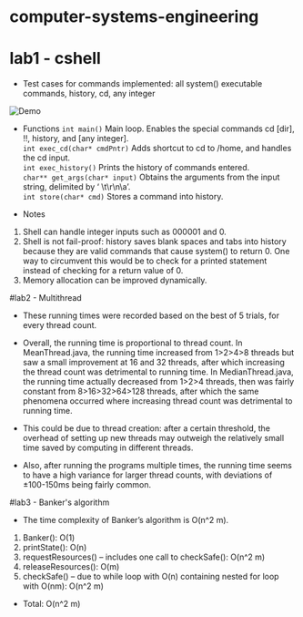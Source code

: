 # computer-systems-engineering
# lab1 - cshell
* Test cases for commands implemented: all system() executable commands, history, cd, any integer

![Demo](https://github.com/joel-huang/computer-systems-engineering/blob/master/shell_demo.jpg "Demo") 

* Functions
`int main()` Main loop. Enables the special commands cd [dir], !!, history, and [any integer].  
`int exec_cd(char* cmdPntr)` Adds shortcut to cd to /home, and handles the cd input.  
`int exec_history()` Prints the history of commands entered.  
`char** get_args(char* input)` Obtains the arguments from the input string, delimited by ‘ \t\r\n\a’.  
`int store(char* cmd)` Stores a command into history.  


* Notes
1. Shell can handle integer inputs such as 000001 and 0.
2. Shell is not fail-proof: history saves blank spaces and tabs into history because they are valid commands that cause system() to return 0. One way to circumvent this would be to check for a printed statement instead of checking for a return value of 0.
3. Memory allocation can be improved dynamically.

#lab2 - Multithread
* These running times were recorded based on the best of 5 trials, for every thread count.

* Overall, the running time is proportional to thread count. In MeanThread.java, the running time increased from 1>2>4>8 threads but saw a small improvement at 16 and 32 threads, after which increasing the thread count was detrimental to running time. In MedianThread.java, the running time actually decreased from 1>2>4 threads, then was fairly constant from 8>16>32>64>128 threads, after which the same phenomena occurred where increasing thread count was detrimental to running time.

* This could be due to thread creation: after a certain threshold, the overhead of setting up new threads may outweigh the relatively small time saved by computing in different threads.

* Also, after running the programs multiple times, the running time seems to have a high variance for larger thread counts, with deviations of ±100-150ms being fairly common.

#lab3 - Banker's algorithm

* The time complexity of Banker’s algorithm is O(n^2 m).
1. Banker(): O(1)
2. printState(): O(n)
3. requestResources() – includes one call to checkSafe(): O(n^2 m)
4. releaseResources(): O(m)
5. checkSafe() – due to while loop with O(n) containing nested for loop with O(nm): O(n^2 m)

* Total: O(n^2 m)
